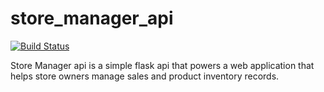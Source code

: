 # store_manager_api
[![Build Status](https://travis-ci.org/charitymarani/store_manager_api.svg?branch=Develop)](https://travis-ci.org/charitymarani/store_manager_api)

Store Manager api is a simple flask api that powers  a web application that helps store owners manage sales and product inventory records.
